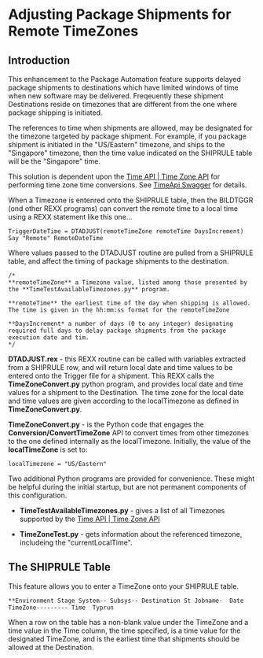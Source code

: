 # Adjusting Package Shipments for Remote TimeZones

## Introduction

This enhancement to the Package Automation feature supports delayed package shipments to destinations which have limited windows of time when new software may be delivered. Freqeuently these shipment Destinations reside on timezones that are different from the one where package shipping is initiated.

The references to time when shipments are allowed, may be designated for the timezone targeted by package shipment. For example, if you package shipment is initiated in the "US/Eastern" timezone, and ships to the "Singapore" timezone, then the time value indicated on the SHIPRULE table will be the "Singapore" time.

This solution is dependent upon the [Time API | Time Zone API](https://timeapi.io) for performing time zone time conversions. See [TimeApi Swagger](https://timeapi.io/swagger/index.html) for details.

When a Timezone is entenred onto the SHIPRULE table, then the BILDTGGR (ond other REXX programs) can convert the remote time to a local time using a REXX statement like this one...

    TriggerDateTime = DTADJUST(remoteTimeZone remoteTime DaysIncrement) 
    Say "Remote" RemoteDateTime                                         

Where values passed to the DTADJUST routine are pulled from a SHIPRULE table, and affect the timing of package shipments to the destination. 

    /*        
    **remoteTimeZone** a Timezone value, listed among those presented by the **TimeTestAvailableTimezones.py** program.             
    
    **remoteTime** the earliest time of the day when shipping is allowed. The time is given in the hh:mm:ss format for the remoteTimeZone          

    **DaysIncrement* a number of days (0 to any integer) designating required full days to delay package shipments from the package execution date and tim.
    */               
                                                                        

**DTADJUST.rex** - this REXX routine can be called with variables extracted from a SHIPRULE row, and will return local date and time values to be entered onto the Trigger file for a shipment. This REXX calls the **TimeZoneConvert.py** python program, and provides local date and time values for a shipment to the Destination. The time zone for the local date and time values are given according to the localTimezone as defined in **TimeZoneConvert.py**. 

**TimeZoneConvert.py** - is the Python code that engages the **Conversion/ConvertTimeZone** API to convert times from other timezones to the one defined internally as the localTimezone. Initially, the value of the **localTimeZone** is set to:

    localTimezone = "US/Eastern"

Two additional Python programs are provided for convenience. These might be helpful during the initial startup, but are not permanent components of this configuration. 

- **TimeTestAvailableTimezones.py**  - gives a list of all Timezones supported by the [Time API | Time Zone API](https://timeapi.io)

- **TimeZoneTest.py** - gets information about the referenced timezone, includeing the "currentLocalTime".

## The SHIPRULE Table

This feature allows you to enter a TimeZone onto your SHIPRULE table.
>
    **Environment Stage System-- Subsys-- Destination St Jobname-  Date TimeZone--------- Time  Typrun

When a row on the table has a non-blank value under the TimeZone and a time value in the Time column, the time specified, is a time value for the designated TimeZone, and is the earliest time that shipments should be allowed at the Destination.  